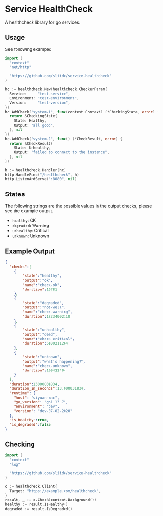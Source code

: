 # Service HealthCheck

A healthcheck library for go services.

## Usage

See following example:

```go
import (
  "context"
  "net/http"

  "https://github.com/sliide/service-healthcheck"
)

hc := healthcheck.New(healthcheck.CheckerParam{
  Service:     "test-service",
  Environment: "test-environment",
  Version:     "test-version",
})
hc.AddCheck("system-1", func(context.Context) (*CheckingState, error) {
  return &CheckingState{
    State: Healthy,
    Output: "all good",
  }, nil
})
hc.AddCheck("system-2", func() (*CheckResult, error) {
  return &CheckResult{
    State: Unhealthy,
    Output: "failed to connect to the instance",
  }, nil
})

h := healthcheck.Handler(hc)
http.HandleFunc("/healthcheck", h)
http.ListenAndServe(":8080", nil)
```

## States

The following strings are the possible values in the output checks,
please see the example output.

- `healthy`: OK
- `degraded`: Warning
- `unhealthy`: Critical
- `unknown`: Unknown

## Example Output

```json
{
  "checks":[
    {
        "state":"healthy",
        "output":"ok",
        "name":"check-ok",
        "duration":19781
    },
    {
        "state":"degraded",
        "output":"not-well",
        "name":"check-warning",
        "duration":12234002110
    },
    {
        "state":"unhealthy",
        "output":"dead",
        "name":"check-critical",
        "duration":5100211264
    },
    {
        "state":"unknown",
        "output":"what's happening?",
        "name":"check-unknown",
        "duration":190422404
    }
  ],
  "duration":13000031834,
  "duration_in_seconds":13.000031834,
  "runtime": {
    "host": "siyuan-mac",
    "go_version": "go1.13.7",
    "environment": "dev",
    "version": "dev-07-02-2020"
  },
  "is_healthy":true,
  "is_degraded":false
}
```

## Checking

```go
import (
  "context"
  "log"

  "https://github.com/sliide/service-healthcheck"
)

c := healthcheck.Client{
  Target: "https://example.com/healthcheck",
}
result, _ := c.Check(context.Background())
healthy := result.IsHealthy()
degraded := result.IsDegraded()
```
